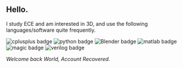 ## Hello.

I study ECE and am interested in 3D, and use the following languages/software quite frequently.
<div align="left">
    <img src="https://img.shields.io/badge/-C++-00599C?logo=c%2B%2B&logoColor=white&style=for-the-badge" alt="cplusplus badge" />
    <img src="https://img.shields.io/badge/-Python-3776AB?logo=python&logoColor=white&style=for-the-badge" alt="python badge" />
    <img src="https://img.shields.io/badge/-Blender-Orange?logo=blender&logoColor=white&style=for-the-badge" alt="Blender badge" />
    <img src="https://img.shields.io/badge/-MATLAB-0076A8?logo=mathworks&logoColor=white&style=for-the-badge" alt="matlab badge" />
    <img src="https://img.shields.io/badge/-MAGIC-orange?style=for-the-badge" alt="magic badge" />
    <img src="https://img.shields.io/badge/-Verilog-red?style=for-the-badge" alt="verilog badge" />
</div>



*Welcome back World, Account Recovered.*


<!--
**sudhu-joshi/sudhu-joshi** is a ✨ _special_ ✨ repository because its `README.md` (this file) appears on your GitHub profile.
Here are some ideas to get you started:
- 🔭 I’m currently working on ...
- 🌱 I’m currently learning ...
- 👯 I’m looking to collaborate on ...
- 🤔 I’m looking for help with ...
- 💬 Ask me about ...
- 📫 How to reach me: ...
- 😄 Pronouns: ...
- ⚡ Fun fact: ...
-->

